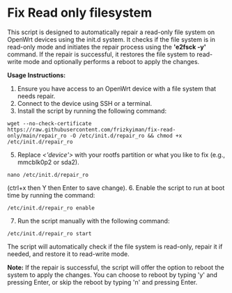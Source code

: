 # Fix Read only filesystem
This script is designed to automatically repair a read-only file system on OpenWrt devices using the init.d system. It checks if the file system is in read-only mode and initiates the repair process using the **'e2fsck -y'** command. If the repair is successful, it restores the file system to read-write mode and optionally performs a reboot to apply the changes.

**Usage Instructions:**
1. Ensure you have access to an OpenWrt device with a file system that needs repair.
2. Connect to the device using SSH or a terminal.
3. Install the script by running the following command:
  ```
  wget --no-check-certificate https://raw.githubusercontent.com/frizkyiman/fix-read-only/main/repair_ro -O /etc/init.d/repair_ro && chmod +x /etc/init.d/repair_ro
  ```
5. Replace *<'device'>* with your rootfs partition or what you like to fix (e.g., mmcblk0p2 or sda2).
  ```
  nano /etc/init.d/repair_ro
  ```
  (ctrl+x then Y then Enter to save change).
6. Enable the script to run at boot time by running the command:
  ```
  /etc/init.d/repair_ro enable
  ```
7. Run the script manually with the following command:
  ```
  /etc/init.d/repair_ro start
  ```
  The script will automatically check if the file system is read-only, repair it if needed, and restore it to read-write mode.
  
  **Note:** If the repair is successful, the script will offer the option to reboot the system to apply the changes. You can choose to reboot by typing 'y' and pressing Enter, or skip the reboot by typing 'n' and pressing Enter.
